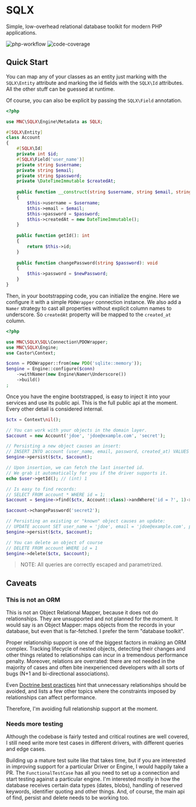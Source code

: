 SQLX
====

Simple, low-overhead relational database toolkit for modern PHP applications.

![php-workflow](https://github.com/mnavarrocarter/sqlx/actions/workflows/php.yml/badge.svg?branch=main)
![code-coverage](https://img.shields.io/badge/Coverage-76%25-yellow.svg?longCache=true&style=flat)

## Quick Start

You can map any of your classes as an entity just marking with the `SQLX\Entity` attribute and 
marking the id fields with the `SQLX\Id` attributes. All the other stuff can be guessed at runtime.

Of course, you can also be explicit by passing the `SQLX\Field` annotation.

```php
<?php

use MNC\SQLX\Engine\Metadata as SQLX;

#[SQLX\Entity]
class Account
{
    #[SQLX\Id]
    private int $id;
    #[SQLX\Field('user_name')]
    private string $username;
    private string $email;
    private string $password;
    private \DateTimeImmutable $createdAt;
    
    public function __construct(string $username, string $email, string $password)
    {
        $this->username = $username;
        $this->email = $email;
        $this->password = $password;
        $this->createdAt = new DateTimeImmutable();    
    }
    
    public function getId(): int
    {
        return $this->id;
    }
    
    public function changePassword(string $password): void
    {
        $this->password = $newPassword;
    }
}
```

Then, in your bootstrapping code, you can initialize the engine. Here we configure it with a simple
`PDOWrapper` connection instance. We also add a `Namer` strategy to cast all properties without 
explicit column names to underscore. So `createdAt` property will be mapped to the `created_at` 
column.

```php
<?php

use MNC\SQLX\SQL\Connection\PDOWrapper;
use MNC\SQLX\Engine;
use Castor\Context;

$conn = PDOWrapper::from(new PDO('sqlite::memory'));
$engine = Engine::configure($conn)
    ->withNamer(new Engine\Namer\Underscore())
    ->build()
;
```

Once you have the engine bootstrapped, is easy to inject it into your services and use its public 
api. This is the full public api at the moment. Every other detail is considered internal.

```php
$ctx = Context\nil();

// You can work with your objects in the domain layer.
$account = new Account('jdoe', 'jdoe@example.com', 'secret');

// Persisting a new object causes an insert:
// INSERT INTO account (user_name, email, password, created_at) VALUES ('jdoe', 'jdoe@example.com', 'secret')
$engine->persist($ctx, $account);

// Upon insertion, we can fetch the last inserted id.
// We grab it automatically for you if the driver supports it.
echo $user->getId(); // (int) 1 

// Is easy to find records:
// SELECT FROM account * WHERE id = 1;
$account = $engine->find($ctx, Account::class)->andWhere('id = ?', 1)->one();

$account->changePassword('secret2');

// Persisting an existing or "known" object causes an update:
// UPDATE account SET user_name = 'jdoe', email = 'jdoe@example.com', password = 'secret2' WHERE id = 1
$engine->persist($ctx, $account);

// You can delete an object of course
// DELETE FROM account WHERE id = 1
$engine->delete($ctx, $account);
```

> NOTE: All queries are correctly escaped and parametrized.

## Caveats

### This is not an ORM

This is not an Object Relational Mapper, because it does not do relationships. They are unsupported
and not planned for the moment. It would say is an Object Mapper: maps objects from the records in
your database, but even that is far-fetched. I prefer the term "database toolkit".

Proper relationship support is one of the biggest factors in making an ORM complex. Tracking
lifecycle of nested objects, detecting their changes and other things related to relationships can 
incur in a tremendous performance penalty. Moreover, relations are overrated: there are not needed 
in the majority of cases and often bite inexperienced developers with all sorts of bugs (N+1 
and bi-directional associations).

Even [Doctrine best practices][doctrine-bp] hint that unnecessary relationships should be avoided,
and lists a few other topics where the constraints imposed by relationships can affect performance.

Therefore, I'm avoiding full relationship support at the moment.

[doctrine-bp]: https://www.doctrine-project.org/projects/doctrine-orm/en/2.13/reference/best-practices.html

### Needs more testing

Although the codebase is fairly tested and critical routines are well covered, I still need 
write more test cases in different drivers, with different queries and edge cases.

Building up a mature test suite like that takes time, but if you are interested in improving 
support for a particular Driver or Engine, I would happily take a PR. The `FunctionalTestCase` has
all you need to set up a connection and start testing against a particular engine. I'm interested
mostly in how the database receives certain data types (dates, blobs), handling of reserved keywords, 
identifier quoting and other things. And, of course, the main api of find, persist and delete needs
to be working too.